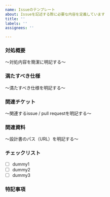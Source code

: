 ```yaml
---
name: Issueのテンプレート
about: Issueを記述する際に必要な内容を定義しています
title: ''
labels: ''
assignees: ''

---
```


### 対処概要
～対処内容を簡潔に明記する～
### 満たすべき仕様
～満たすべき仕様を明記する～
### 関連チケット
～関連するissue / pull requestを明記する～
### 関連資料
～設計書のパス（URL）を明記する～
### チェックリスト
- [ ] dummy1
- [ ] dummy2
- [ ] dummy3
### 特記事項
